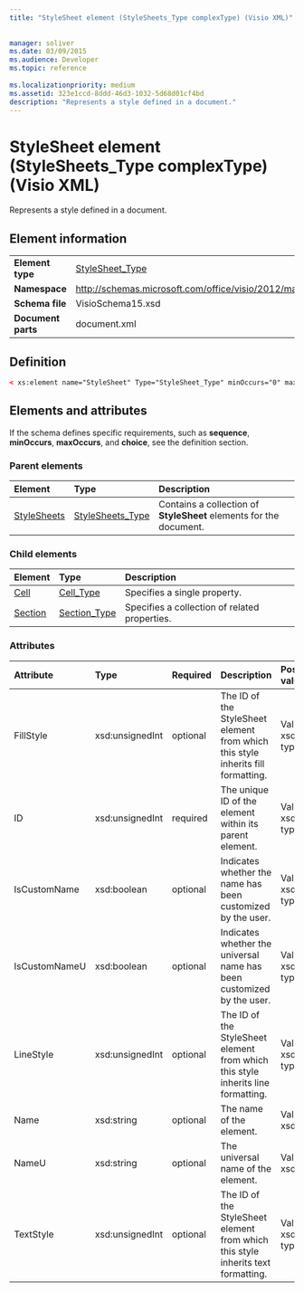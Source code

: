```yaml
---
title: "StyleSheet element (StyleSheets_Type complexType) (Visio XML)"
 
 
manager: soliver
ms.date: 03/09/2015
ms.audience: Developer
ms.topic: reference
 
ms.localizationpriority: medium
ms.assetid: 323e1ccd-8ddd-46d3-1032-5d68d01cf4bd
description: "Represents a style defined in a document."
---
```


# StyleSheet element (StyleSheets_Type complexType) (Visio XML)

Represents a style defined in a document.
  
## Element information

|||
|:-----|:-----|
|**Element type** <br/> |[StyleSheet_Type](stylesheet_type-complextypevisio-xml.md) <br/> |
|**Namespace** <br/> |http://schemas.microsoft.com/office/visio/2012/main  <br/> |
|**Schema file** <br/> |VisioSchema15.xsd  <br/> |
|**Document parts** <br/> |document.xml  <br/> |
   
## Definition

```XML
< xs:element name="StyleSheet" Type="StyleSheet_Type" minOccurs="0" maxOccurs="unbounded" ></xs:element >
```

## Elements and attributes

If the schema defines specific requirements, such as **sequence**, **minOccurs**, **maxOccurs**, and **choice**, see the definition section. 
  
### Parent elements

|**Element**|**Type**|**Description**|
|:-----|:-----|:-----|
|[StyleSheets](stylesheets-element-visiodocument_type-complextypevisio-xml.md) <br/> |[StyleSheets_Type](stylesheets_type-complextypevisio-xml.md) <br/> |Contains a collection of **StyleSheet** elements for the document. |
   
### Child elements

|**Element**|**Type**|**Description**|
|:-----|:-----|:-----|
|[Cell](cell-elementvisio-xml.md) <br/> |[Cell_Type](cell_type-complextypevisio-xml.md) <br/> |Specifies a single property. |
|[Section](section-element-sheet_type-complextypevisio-xml.md) <br/> |[Section_Type](section_type-complextypevisio-xml.md) <br/> |Specifies a collection of related properties. |
   
### Attributes

|**Attribute**|**Type**|**Required**|**Description**|**Possible values**|
|:-----|:-----|:-----|:-----|:-----|
|FillStyle  <br/> |xsd:unsignedInt  <br/> |optional  <br/> |The ID of the StyleSheet element from which this style inherits fill formatting. |Values of the xsd:unsignedInt type. |
|ID  <br/> |xsd:unsignedInt  <br/> |required  <br/> |The unique ID of the element within its parent element. |Values of the xsd:unsignedInt type. |
|IsCustomName  <br/> |xsd:boolean  <br/> |optional  <br/> |Indicates whether the name has been customized by the user. |Values of the xsd:boolean type. |
|IsCustomNameU  <br/> |xsd:boolean  <br/> |optional  <br/> |Indicates whether the universal name has been customized by the user. |Values of the xsd:boolean type. |
|LineStyle  <br/> |xsd:unsignedInt  <br/> |optional  <br/> |The ID of the StyleSheet element from which this style inherits line formatting. |Values of the xsd:unsignedInt type. |
|Name  <br/> |xsd:string  <br/> |optional  <br/> |The name of the element. |Values of the xsd:string type. |
|NameU  <br/> |xsd:string  <br/> |optional  <br/> |The universal name of the element. |Values of the xsd:string type. |
|TextStyle  <br/> |xsd:unsignedInt  <br/> |optional  <br/> |The ID of the StyleSheet element from which this style inherits text formatting. |Values of the xsd:unsignedInt type. |
   

